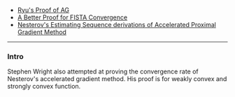 - [Ryu's Proof of AG](Ryu's%20Proof%20of%20AG.md)
- [A Better Proof for FISTA Convergence](../AMATH%20516%20Numerical%20Optimizations/Proximal%20Methods/A%20Better%20Proof%20for%20FISTA%20Convergence.md)
- [Nesterov's Estimating Sequence derivations of Accelerated Proximal Gradient Method](Nestrov%20Estimating%20Sequence%20of%20APG.md)

---
### **Intro**

Stephen Wright also attempted at proving the convergence rate of Nesterov's accelerated gradient method. 
His proof is for weakly convex and strongly convex function. 

